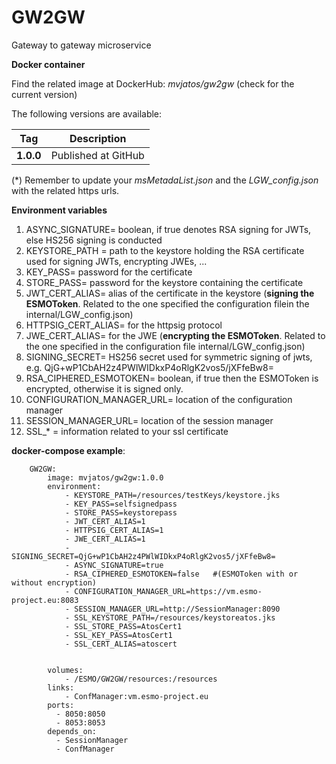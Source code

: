 # GW2GW
Gateway to gateway microservice


**Docker container** 

Find the related image at DockerHub: *mvjatos/gw2gw* (check for the current version)

The following versions are available:

|**Tag**|**Description**|
| ------ | ------ |
| **1.0.0**| Published at GitHub| 

(*) Remember to update your *msMetadaList.json* and the *LGW_config.json* with the related https urls.

**Environment variables**

1. ASYNC_SIGNATURE= boolean, if true denotes RSA signing for JWTs, else HS256 signing is conducted
1. KEYSTORE_PATH = path to the keystore holding the RSA certificate used for signing JWTs, encrypting JWEs, ...
1. KEY_PASS= password for the certificate
1. STORE_PASS= password for the keystore containing the certificate
1. JWT_CERT_ALIAS= alias of the certificate in the keystore (**signing the ESMOToken**. Related to the one specified the configuration filein the internal/LGW_config.json)
1. HTTPSIG_CERT_ALIAS= for the httpsig protocol
1. JWE_CERT_ALIAS= for the JWE (**encrypting the ESMOToken**. Related to the one specified in the configuration file internal/LGW_config.json)
1. SIGNING_SECRET= HS256 secret used for symmetric signing of jwts, e.g. QjG+wP1CbAH2z4PWlWIDkxP4oRlgK2vos5/jXFfeBw8=
1. RSA_CIPHERED_ESMOTOKEN= boolean, if true then the ESMOToken is encrypted, otherwise it is signed only.
1. CONFIGURATION_MANAGER_URL= location of the configuration manager
1. SESSION_MANAGER_URL= location of the session manager
1. SSL_* = information related to your ssl certificate


**docker-compose example**:

```
    GW2GW:
        image: mvjatos/gw2gw:1.0.0
        environment:
            - KEYSTORE_PATH=/resources/testKeys/keystore.jks
            - KEY_PASS=selfsignedpass
            - STORE_PASS=keystorepass
            - JWT_CERT_ALIAS=1
            - HTTPSIG_CERT_ALIAS=1
            - JWE_CERT_ALIAS=1
            - SIGNING_SECRET=QjG+wP1CbAH2z4PWlWIDkxP4oRlgK2vos5/jXFfeBw8=
            - ASYNC_SIGNATURE=true
            - RSA_CIPHERED_ESMOTOKEN=false   #(ESMOToken with or without encryption)
            - CONFIGURATION_MANAGER_URL=https://vm.esmo-project.eu:8083
            - SESSION_MANAGER_URL=http://SessionManager:8090
            - SSL_KEYSTORE_PATH=/resources/keystoreatos.jks
            - SSL_STORE_PASS=AtosCert1
            - SSL_KEY_PASS=AtosCert1
            - SSL_CERT_ALIAS=atoscert


        volumes:
            - /ESMO/GW2GW/resources:/resources
        links:
            - ConfManager:vm.esmo-project.eu
        ports:
          - 8050:8050
          - 8053:8053
        depends_on:
          - SessionManager
          - ConfManager

```
